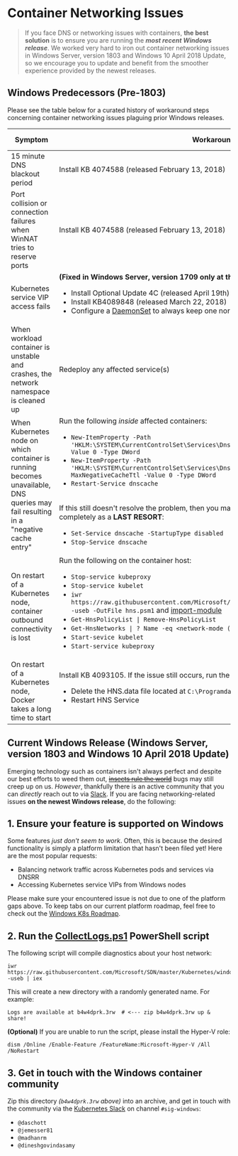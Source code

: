 # Container Networking Issues

> If you face DNS or networking issues with containers, **the best solution** is to ensure you are running the _**most recent Windows release**_. We worked  very hard to iron out container networking issues in Windows Server, version 1803 and Windows 10 April 2018 Update, so we encourage you to update and benefit from the smoother experience provided by the newest releases.

## Windows Predecessors (Pre-1803)
Please see the table below for a curated history of workaround steps concerning container networking issues plaguing prior Windows releases.

| Symptom | Workaround  | Impacted Builds |
|---------|-------------|-----------------|
| 15 minute DNS blackout period | Install KB 4074588 (released February 13, 2018) | <= Windows 1703 |
| Port collision or connection failures when WinNAT tries to reserve ports | Install KB 4074588 (released February 13, 2018) | <= Windows 1703 |
 | Kubernetes service VIP access fails | **(Fixed in Windows Server, version 1709 only at this time)** <ul><li>Install Optional Update 4C (released April 19th)</li><li>Install KB4089848 (released March 22, 2018)</li><li>Configure a [DaemonSet](https://kubernetes.io/docs/concepts/workloads/controllers/daemonset/) to always keep one normal (non-privileged) pod running</li></ul> | <= Windows Server, version 1709 |
| When workload container is unstable and crashes, the network namespace is cleaned up | Redeploy any affected service(s) | <= Windows Server, version 1709 |
|When Kubernetes node on which container is running becomes unavailable, DNS queries may fail resulting in a "negative cache entry" | Run the following _inside_ affected containers: <ul><li> `New-ItemProperty -Path 'HKLM:\SYSTEM\CurrentControlSet\Services\Dnscache\Parameters' -Name MaxCacheTtl -Value 0 -Type DWord`</li><li>`New-ItemProperty -Path 'HKLM:\SYSTEM\CurrentControlSet\Services\Dnscache\Parameters' -Name MaxNegativeCacheTtl -Value 0 -Type DWord`</li><li>`Restart-Service dnscache` </li></ul><br> If this still doesn't resolve the problem, then you may be forced to disable DNS caching completely as a **LAST RESORT**: <ul><li>`Set-Service dnscache -StartupType disabled`</li><li>`Stop-Service dnscache`</li></ul> | <= Windows Server, version 1709 |
| On restart of a Kubernetes node, container outbound connectivity is lost | Run the following on the container host: <ul><li>`Stop-service kubeproxy`</li><li>`Stop-service kubelet`</li><li>`iwr https://raw.githubusercontent.com/Microsoft/SDN/master/Kubernetes/windows/hns.psm1 -useb -OutFile hns.psm1` and [import-module](https://docs.microsoft.com/en-us/powershell/module/Microsoft.PowerShell.Core/Import-Module)</li><li>`Get-HnsPolicyList \| Remove-HnsPolicyList`</li><li>`Get-HnsNetworks \| ? Name -eq <network-mode (eg: l2bridge)> \| Remove-HnsNetwork`</li><li>`Start-sevice kubelet`</li><li>`Start-service kubeproxy`</li> | = Windows Server, version 1709 |
| On restart of a Kubernetes node, Docker takes a long time to start  | Install KB 4093105. If the issue still occurs, run the following on the container host:<ul><li>Delete the HNS.data file located at `C:\Programdata\Microsoft\Windows\HNS\hns.data`</li><li>Restart HNS Service</li></ul> | = Windows Server, version 1709 |

## Current Windows Release (Windows Server, version 1803 and Windows 10 April 2018 Update)

Emerging technology such as containers isn't always perfect and despite our best efforts to weed them out, ~~[insects rule the world](https://news.nationalgeographic.com/2016/11/bugs-insects-ants-evolution-beetles/)~~ bugs may still creep up on us. _However_, thankfully there is an active community that you can _directly_ reach out to via [Slack](https://slack.com/). If you are facing networking-related issues **on the newest Windows release**, do the following:

 ## 1. Ensure your feature is supported on Windows
 Some features  _just don't seem to work_. Often, this is because the desired functionality is simply a platform limitation that hasn't been filed yet! Here are the most popular requests:
 * Balancing network traffic across Kubernetes pods and services via DNSRR
 * Accessing Kubernetes service VIPs from Windows nodes

Please make sure your encountered issue is not due to one of the platform gaps above. To keep tabs on our current platform roadmap, feel free to check out the [Windows K8s Roadmap](https://trello.com/b/rjTqrwjl/windows-k8s-roadmap).

## 2. Run the [CollectLogs.ps1](https://github.com/Microsoft/SDN/blob/master/Kubernetes/windows/debug/collectlogs.ps1) PowerShell script
The following script will compile diagnostics about your host network:
```
iwr https://raw.githubusercontent.com/Microsoft/SDN/master/Kubernetes/windows/debug/collectlogs.ps1 -useb | iex
```

This will create a new directory with a randomly generated name. For example:
```
Logs are available at b4w4dprk.3rw  # <--- zip b4w4dprk.3rw up & share!
```

**(Optional)** If you are unable to run the script, please install the Hyper-V role:
```
dism /Online /Enable-Feature /FeatureName:Microsoft-Hyper-V /All /NoRestart
```

## 3. Get in touch with the Windows container community
Zip this directory _(`b4w4dprk.3rw` above)_ into an archive, and get in touch with the community via the [Kubernetes Slack](https://kubernetes.slack.com/) on channel `#sig-windows`:
  * `@daschott`
  * `@jemesser81`
  * `@madhanrm`
  * `@dineshgovindasamy`